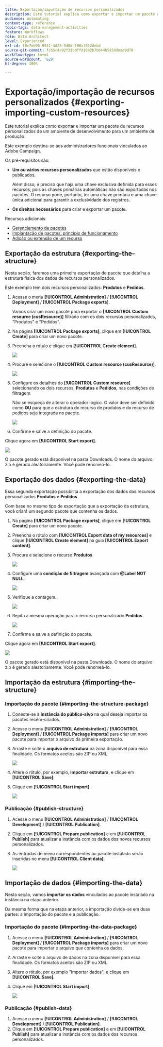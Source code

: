 ```yaml
---
title: Exportação/importação de recursos personalizados
description: Este tutorial explica como exportar e importar um pacote de recursos personalizados.
audience: automating
content-type: reference
topic-tags: data-management-activities
feature: Workflows
role: Data Architect
level: Experienced
exl-id: f8e7eb96-9541-4d28-9d8d-f06af822debd
source-git-commit: fcb5c4a92f23bdffd1082b7b044b5859dead9d70
workflow-type: tm+mt
source-wordcount: '629'
ht-degree: 100%

---
```


# Exportação/importação de recursos personalizados {#exporting-importing-custom-resources}

Este tutorial explica como exportar e importar um pacote de recursos personalizados de um ambiente de desenvolvimento para um ambiente de produção.

Este exemplo destina-se aos administradores funcionais vinculados ao Adobe Campaign.

Os pré-requisitos são:

* **Um ou vários recursos personalizados** que estão disponíveis e publicados.

   Além disso, é preciso que haja uma chave exclusiva definida para esses recursos, pois as chaves primárias automáticas não são exportadas nos pacotes. O recurso pode, portanto, ter uma chave primária e uma chave única adicional para garantir a exclusividade dos registros.
* **Os direitos necessários** para criar e exportar um pacote.

Recursos adicionais:

* [Gerenciamento de pacotes](../../automating/using/managing-packages.md)
* [Implantação de pacotes: princípio de funcionamento](../../developing/using/data-model-concepts.md)
* [Adição ou extensão de um recurso](../../developing/using/key-steps-to-add-a-resource.md)

## Exportação da estrutura {#exporting-the-structure}

Nesta seção, faremos uma primeira exportação de pacote que detalha a estrutura física dos dados de recursos personalizados.

Este exemplo tem dois recursos personalizados: **Produtos** e **Pedidos**.

1. Acesse o menu **[!UICONTROL Administration]** / **[!UICONTROL Deployment]** / **[!UICONTROL Package exports]**.

   Vamos criar um novo pacote para exportar o **[!UICONTROL Custom resource (cusResource)]** filtrado com os dois recursos personalizados, &quot;Produtos&quot; e &quot;Pedidos&quot;.

1. Na página **[!UICONTROL Package exports]**, clique em **[!UICONTROL Create]** para criar um novo pacote.
1. Preencha o rótulo e clique em **[!UICONTROL Create element]**.

   ![](assets/cusresources_export1.png)

1. Procure e selecione o **[!UICONTROL Custom resource (cusResource)]**.

   ![](assets/cusresources_export2.png)

1. Configure os detalhes do **[!UICONTROL Custom resource]** selecionando os dois recursos, **Produtos** e **Pedidos**, nas condições de filtragem.

   Não se esqueça de alterar o operador lógico. O valor deve ser definido como **OU** para que a estrutura do recurso de produtos e do recurso de pedidos seja integrada no pacote.

   ![](assets/cusresources_export3.png)

1. Confirme e salve a definição do pacote.

Clique agora em **[!UICONTROL Start export]**.

![](assets/cusresources_export4.png)

O pacote gerado está disponível na pasta Downloads. O nome do arquivo zip é gerado aleatoriamente. Você pode renomeá-lo.

## Exportação dos dados {#exporting-the-data}

Essa segunda exportação possibilita a exportação dos dados dos recursos personalizados **Produtos** e **Pedidos**.

Com base no mesmo tipo de exportação que a exportação da estrutura, você criará um segundo pacote que contenha os dados.

1. Na página **[!UICONTROL Package exports]**, clique em **[!UICONTROL Create]** para criar um novo pacote.
1. Preencha o rótulo com **[!UICONTROL Export data of my resources]** e clique **[!UICONTROL Create element]** na guia **[!UICONTROL Export content]**.
1. Procure e selecione o recurso **Produtos**.

   ![](assets/cusresources_exportdata1.png)

1. Configure uma **condição de filtragem** avançada com **@Label NOT NULL**.

   ![](assets/cusresources_exportdata2.png)

1. Verifique a contagem.

   ![](assets/cusresources_exportdata3.png)

1. Repita a mesma operação para o recurso personalizado **Pedidos**.

   ![](assets/cusresources_exportdata4.png)

1. Confirme e salve a definição do pacote.

Clique agora em **[!UICONTROL Start export]**.

![](assets/cusresources_exportdata5.png)

O pacote gerado está disponível na pasta Downloads. O nome do arquivo zip é gerado aleatoriamente. Você pode renomeá-lo.

## Importação da estrutura {#importing-the-structure}

### Importação do pacote {#importing-the-structure-package}

1. Conecte-se à **instância do público-alvo** na qual deseja importar os pacotes recém-criados.
1. Acesse o menu **[!UICONTROL Administration]** / **[!UICONTROL Deployment]** / **[!UICONTROL Package imports]** para criar um novo pacote para importar o arquivo da primeira exportação.
1. Arraste e solte o **arquivo de estrutura** na zona disponível para essa finalidade. Os formatos aceitos são ZIP ou XML.

   ![](assets/cusresources_import2.png)

1. Altere o rótulo, por exemplo, **Importar estrutura**, e clique em **[!UICONTROL Save]**.
1. Clique em **[!UICONTROL Start import]**.

   ![](assets/cusresources_import3.png)

### Publicação {#publish-structure}

1. Acesse o menu **[!UICONTROL Administration]** / **[!UICONTROL Development]** / **[!UICONTROL Publication]**.
1. Clique em **[!UICONTROL Prepare publication]** e em **[!UICONTROL Publish]** para atualizar a instância com os dados dos novos recursos personalizados.
1. As entradas de menu correspondentes ao pacote instalado serão inseridas no menu **[!UICONTROL Client data]**.

   ![](assets/cusresources_import1.png)

## Importação de dados {#importing-the-data}

Nesta seção, vamos **importar os dados** vinculados ao pacote instalado na instância na etapa anterior.

Da mesma forma que na etapa anterior, a importação divide-se em duas partes: a importação do pacote e a publicação.

### Importação do pacote {#importing-the-data-package}

1. Acesse o menu **[!UICONTROL Administration]** / **[!UICONTROL Deployment]** / **[!UICONTROL Package imports]** para criar um novo pacote para importar o arquivo que contenha os dados.
1. Arraste e solte o arquivo de dados na zona disponível para essa finalidade. Os formatos aceitos são ZIP ou XML.
1. Altere o rótulo, por exemplo &quot;Importar dados&quot;, e clique em **[!UICONTROL Save]**.
1. Clique em **[!UICONTROL Start import]**.

   ![](assets/cusresources_importdata.png)

### Publicação {#publish-data}

1. Acesse o menu **[!UICONTROL Administration]** / **[!UICONTROL Development]** / **[!UICONTROL Publication]**.
1. Clique em **[!UICONTROL Prepare publication]** e em **[!UICONTROL Publish]** para atualizar a instância com os dados dos recursos personalizados.
